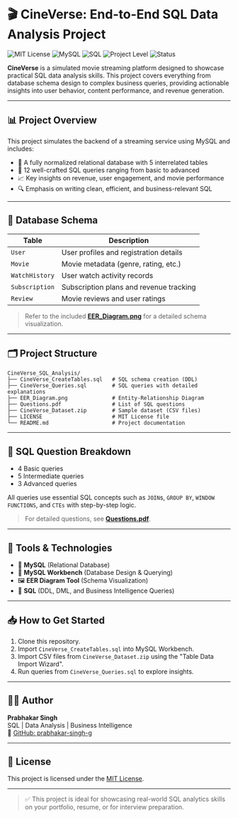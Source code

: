 # 🎬 CineVerse: End-to-End SQL Data Analysis Project

![MIT License](https://img.shields.io/badge/License-MIT-green.svg)
![MySQL](https://img.shields.io/badge/Database-MySQL-blue)
![SQL](https://img.shields.io/badge/Language-SQL-orange)
![Project Level](https://img.shields.io/badge/Difficulty-Beginner--to--Advanced-yellow)
![Status](https://img.shields.io/badge/Status-Completed-brightgreen)

**CineVerse** is a simulated movie streaming platform designed to showcase practical SQL data analysis skills. This project covers everything from database schema design to complex business queries, providing actionable insights into user behavior, content performance, and revenue generation.

---

## 📊 Project Overview

This project simulates the backend of a streaming service using MySQL and includes:

- 🎯 A fully normalized relational database with 5 interrelated tables  
- 🧠 12 well-crafted SQL queries ranging from basic to advanced  
- 📈 Key insights on revenue, user engagement, and movie performance  
- 🔍 Emphasis on writing clean, efficient, and business-relevant SQL  

---

## 🧱 Database Schema

| Table          | Description                              |
| -------------- | ---------------------------------------- |
| `User`         | User profiles and registration details  |
| `Movie`        | Movie metadata (genre, rating, etc.)    |
| `WatchHistory` | User watch activity records              |
| `Subscription` | Subscription plans and revenue tracking  |
| `Review`       | Movie reviews and user ratings           |

> Refer to the included **[EER_Diagram.png](EER_Diagram.png)** for a detailed schema visualization.

---

## 🗂️ Project Structure

```
CineVerse_SQL_Analysis/
├── CineVerse_CreateTables.sql   # SQL schema creation (DDL)
├── CineVerse_Queries.sql        # SQL queries with detailed explanations
├── EER_Diagram.png              # Entity-Relationship Diagram
├── Questions.pdf                # List of SQL questions
├── CineVerse_Dataset.zip        # Sample dataset (CSV files)
├── LICENSE                      # MIT License file
└── README.md                    # Project documentation
```

---

## 📌 SQL Question Breakdown

- 4 Basic queries  
- 5 Intermediate queries  
- 3 Advanced queries  

All queries use essential SQL concepts such as `JOIN`s, `GROUP BY`, `WINDOW FUNCTIONS`, and `CTEs` with step-by-step logic.

> For detailed questions, see **[Questions.pdf](Questions.pdf)**.

---

## 🔧 Tools & Technologies

- 💾 **MySQL** (Relational Database)  
- 🧰 **MySQL Workbench** (Database Design & Querying)  
- 🖼️ **EER Diagram Tool** (Schema Visualization)  
- 📝 **SQL** (DDL, DML, and Business Intelligence Queries)  

---

## 📥 How to Get Started

1. Clone this repository.  
2. Import `CineVerse_CreateTables.sql` into MySQL Workbench.  
3. Import CSV files from `CineVerse_Dataset.zip` using the "Table Data Import Wizard".  
4. Run queries from `CineVerse_Queries.sql` to explore insights.

---

## 👨‍💻 Author

**Prabhakar Singh**  
SQL | Data Analysis | Business Intelligence  
🔗 [GitHub: prabhakar-singh-g](https://github.com/prabhakar-singh-g)

---

## 📄 License

This project is licensed under the [MIT License](LICENSE).

---

> ✅ This project is ideal for showcasing real-world SQL analytics skills on your portfolio, resume, or for interview preparation.

